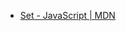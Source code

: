- [Set - JavaScript | MDN](https://developer.mozilla.org/en-US/docs/Web/JavaScript/Reference/Global_Objects/Set)
